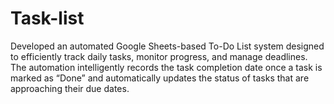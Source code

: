 # Task-list
Developed an automated Google Sheets-based To-Do List system designed to efficiently track daily tasks, monitor progress, and manage deadlines. The automation intelligently records the task completion date once a task is marked as “Done” and automatically updates the status of tasks that are approaching their due dates.
